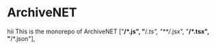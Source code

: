 # ArchiveNET

hii This is the monorepo of ArchiveNET
["**/*.js", "**/*.ts", "**/*.jsx", "**/*.tsx", "**/*.json"],